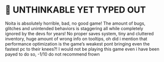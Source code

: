 # 🍝 UNTHINKABLE YET TYPED OUT

Noita is absolutely horrible, bad, no good game! The amount of bugs, glitches and unintended behaviors is staggering all while completely ignored by the devs for years! No proper saves system, tiny and cluttered inventory, huge amount of wrong info on tooltips, oh did i mention that performance optimization is the game’s weakest pont bringing even the fastest pc to their knees?! I would not be playing this game even i have been payed to do so, -1/10 do not recommend frown

